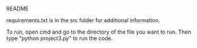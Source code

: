 README

requirements.txt is in the src folder for additional information.

To run, open cmd and go to the directory of the file you want to run. Then type "python project3.py" to run the code.

